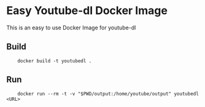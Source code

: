 # Easy Youtube-dl Docker Image
This is an easy to use Docker Image for youtube-dl

## Build
```
    docker build -t youtubedl .
```

## Run
```
    docker run --rm -t -v "$PWD/output:/home/youtube/output" youtubedl <URL>
```
